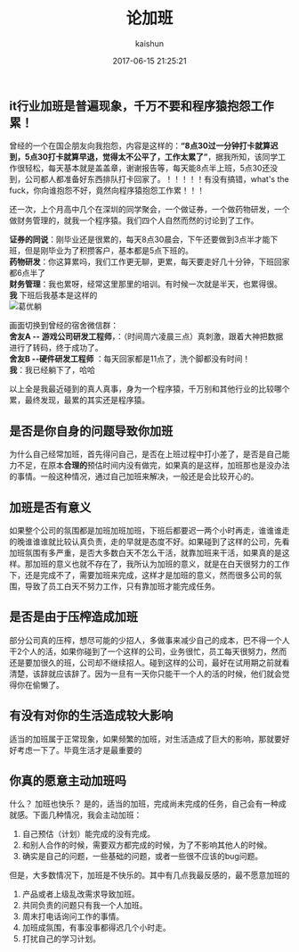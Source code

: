 ﻿---
title: 论加班
date: 2017-06-15 21:25:21
tags: [spark]
categories: [大数据,spark]
author: kaishun
id: 70
permalink: spark-sql-dataType-transform  
blogexcerpt: it行业加班是普遍现象，千万不要和程序猿抱怨工作累,曾经的一个在国企朋友向我抱怨，内容是这样的,8点30过一分钟打卡就算迟到，5点30打卡就算早退，觉得太不公平了，工作太累了”**，据我所知，该同学工作很轻松，每天基本就是盖盖章，谢谢报告等，每天能8点半上班，5点30还没到，公司都人都准备好东西排队打卡回家了。！！！！！有没有搞错，what's the fuck，你向谁抱怨不好，竟然向程序猿抱怨工作累！！！
---

## **it行业加班是普遍现象，千万不要和程序猿抱怨工作累！**
曾经的一个在国企朋友向我抱怨，内容是这样的：**“8点30过一分钟打卡就算迟到，5点30打卡就算早退，觉得太不公平了，工作太累了”**，据我所知，该同学工作很轻松，每天基本就是盖盖章，谢谢报告等，每天能8点半上班，5点30还没到，公司都人都准备好东西排队打卡回家了。！！！！！有没有搞错，what's the fuck，你向谁抱怨不好，竟然向程序猿抱怨工作累！！！  

还一次，上个月高中几个在深圳的同学聚会，一个做证券，一个做药物研发，一个做财务管理的，就我一个程序猿。我们四个人自然而然的讨论到了工作。   
<!-- more -->
**证券的同说**：刚毕业还是很累的，每天8点30晨会，下午还要做到3点半才能下班，但是刚毕业为了积攒客户，基本都是5点下班的。  
**药物研发**：你这算累吗，我们工作更无聊，更累，每天要走好几十分钟，下班回家都6点半了  
**财务管理**：我也累呀，经常这里那里的培训。有时候一次就是半天，也累得很。     
**我** 下班后我基本是这样的  
![葛优躺](https://timgsa.baidu.com/timg?image&quality=80&size=b9999_10000&sec=1503081881277&di=03eb06dd418ebd6b39497f0d386401ce&imgtype=0&src=http%3A%2F%2Fimage.zzd.sm.cn%2F17743499325412987470.jpg%3Fid%3D0)

画面切换到曾经的宿舍微信群：  
**舍友A -- 游戏公司研发工程师**，：（时间周六凌晨三点）真刺激，跟着大神把数据进行了转码，终于成功了。  
**舍友B --硬件研发工程师** ：每天回家都是11点了，洗个脚都没有时间！  
**我**：我已经躺下了，哈哈  

以上全是我最近碰到的真人真事，身为一个程序猿，千万别和其他行业的比较哪个累，最终发现，最累的其实还是程序猿。  

## 是否是你自身的问题导致你加班  
为什么自己经常加班，首先得问自己，是否在上班过程中打小差了，是否是自己能力不足，在原本**合理的**预估时间内没有做完，如果真的是这样，加班那也是没办法的事情。一般这种情况，通过自己加班来解决，一般还是会比较开心的。

## 加班是否有意义
如果整个公司的氛围都是加班加班加班，下班后都要迟一两个小时再走，谁谁谁走的晚谁谁谁就比较认真负责，走的早就是态度不好。如果碰到了这样的公司，先看加班氛围有多严重，是否大多数白天不怎么干活，就靠加班来干活，如果真的是这样。那加班的意义也就不存在了，我所认为加班的意义，就是在白天很努力的工作下，还是完成不了，需要加班来完成，这样才是加班的意义，然而很多公司的氛围，导致了员工白天不努力工作，只有靠加班才能完成任务。  
## 是否是由于压榨造成加班  
部分公司真的压榨，想尽可能的少招人，多做事来减少自己的成本，巴不得一个人干2个人的活，如果你碰到了一个这样的公司，业务很忙，员工每天很努力，然而还是要加很久的班，公司却不继续招人。碰到这样的公司，最好在试用期之前就看清楚，该辞就应该辞了。因为一旦有一天你只能干一个人的活的时候，他们就会觉得你在偷懒了。  

## 有没有对你的生活造成较大影响  
适当的加班属于正常现象，如果频繁的加班，对生活造成了巨大的影响，那就要好好考虑一下了。毕竟生活才是最重要的  

## 你真的愿意主动加班吗
什么？ 加班也快乐？ 是的，适当的加班，完成尚未完成的任务，自己会有一种成就感。下面几种情况，我会主动加班：  
1. 自己预估（计划）能完成的没有完成。
2. 和别人合作的时候，需要双方都完成的时候，为了不影响其他人的时候。  
3. 确实是自己的问题，一些基础的问题，或者一些很不应该的bug问题。

但是，大多数情况下，加班是不快乐的。其中有几点我最反感的，最不愿意加班的  
1.  产品或者上级乱改需求导致加班。  
2.  共同负责的问题只有我一个人加班。
3.  周末打电话询问工作的事情。
4.  加班成氛围，有事没事都得迟几个小时走。
5.  打扰自己的学习计划。